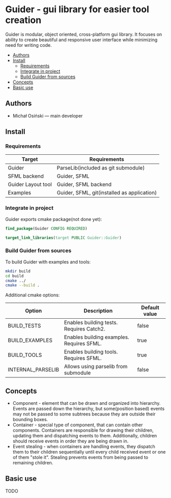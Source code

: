 # Guider - gui library for easier tool creation
Guider is modular, object oriented, cross-platform gui library. It focuses on ability to create beautiful and responsive user interface while minimizing need for writing code.

- [Authors](#authors)
- [Install](#install)
  - [Requirements](#requirements)
  - [Integrate in project](#integrate-in-project)
  - [Build Guider from sources](#build-guider-from-sources)
- [Concepts](#concepts)
- [Basic use](#basic-use)

## Authors

- Michał Osiński — main developer

## Install

### Requirements

| Target             | Requirements                                |
| ------------------ | ------------------------------------------- |
| Guider             | ParseLib(included as git submodule)         |
| SFML backend       | Guider, SFML                                |
| Guider Layout tool | Guider, SFML backend                        |
| Examples           | Guider, SFML, git(installed as application) |



### Integrate in project

Guider exports cmake package(not done yet):

```cmake
find_package(Guider CONFIG REQUIRED)

target_link_libraries(target PUBLIC Guider::Guider)
```

### Build Guider from sources

To build Guider with examples and tools:

```bash
mkdir build
cd build
cmake ../
cmake --build .
```

Additional cmake options:

| Option            | Description                               | Default value |
| ----------------- | ----------------------------------------- | ------------- |
| BUILD_TESTS       | Enables building tests. Requires Catch2.  | false         |
| BUILD_EXAMPLES    | Enables building examples. Requires SFML. | true          |
| BUILD_TOOLS       | Enables building tools. Requires SFML.    | true          |
| INTERNAL_PARSELIB | Allows using parselib from submodule      | false         |

## Concepts

- Component - element that can be drawn and organized into hierarchy. Events are passed down the hierarchy, but some(position based) events may not be passed to some subtrees because they are outside their bounding boxes.
- Container - special type of component, that can contain other components. Containers are responsible for drawing their children, updating them and dispatching events to them. Additionally, children should receive events in order they are being drawn in.
- Event stealing - when containers are handling events, they dispatch them to their children sequentially until every child received event or one of them "stole it". Stealing prevents events from being passed to remaining children.

## Basic use

TODO
